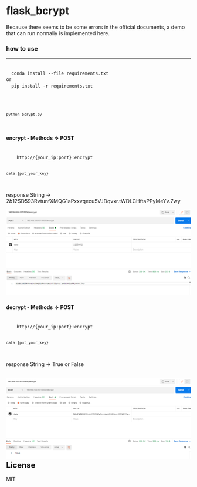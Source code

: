 # flask_bcrypt

Because there seems to be some errors in the official documents, a demo that can run normally is implemented here.

### how to use
---
<code>
  conda install --file requirements.txt
</code>
or 
<code>
  pip install -r requirements.txt
</code>
<br>
<code>
  
    python bcrypt.py
    
</code>

#### encrypt - Methods => POST

<code>
    http://{your_ip:port}:encrypt
  

    data:{put_your_key}
</code>

response String -> $2b$12$D593RvtunfXMQG1aPxxvqecu5VJDqvxr.tWDLCHftaPPyMeYv.7wy

![alt text](encrypt.png "Title")
  
#### decrypt - Methods => POST

<code>
    http://{your_ip:port}:encrypt
  

    data:{put_your_key}
</code>

response
  String -> True or False 
  
![alt text](decrypt.png "Title")  
License
---
MIT
